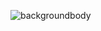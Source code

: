 ![backgroundbody](https://user-images.githubusercontent.com/92209055/191093421-2580a6b5-7414-4fb2-803a-36d71619263a.jpg)
